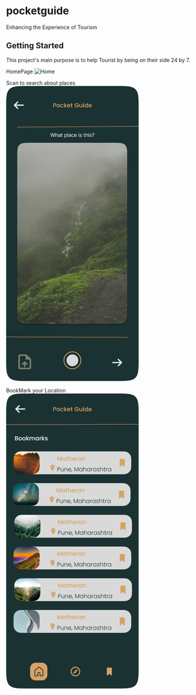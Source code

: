 # pocketguide

Enhancing the Experience of Tourism

## Getting Started

This project's main purpose is to help Tourist by being on their side 24 by 7.

HomePage
![Home](homePage.png)

Scan to search about places
![scanner](scanner.png) 

BookMark your Location
![BookMarks](bookmark.png)
